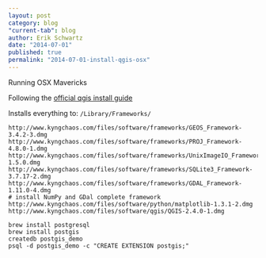 ```yaml
---
layout: post
category: blog
"current-tab": blog
author: Erik Schwartz
date: "2014-07-01"
published: true
permalink: "2014-07-01-install-qgis-osx"
---
```


Running OSX Mavericks

Following the [official qgis install guide](http://www.kyngchaos.com/software/qgis)

Installs everything to: `/Library/Frameworks/`

```
http://www.kyngchaos.com/files/software/frameworks/GEOS_Framework-3.4.2-3.dmg
http://www.kyngchaos.com/files/software/frameworks/PROJ_Framework-4.8.0-1.dmg
http://www.kyngchaos.com/files/software/frameworks/UnixImageIO_Framework-1.5.0.dmg
http://www.kyngchaos.com/files/software/frameworks/SQLite3_Framework-3.7.17-2.dmg
http://www.kyngchaos.com/files/software/frameworks/GDAL_Framework-1.11.0-4.dmg
# install NumPy and GDal complete framework
http://www.kyngchaos.com/files/software/python/matplotlib-1.3.1-2.dmg
http://www.kyngchaos.com/files/software/qgis/QGIS-2.4.0-1.dmg
```

```
brew install postgresql
brew install postgis
createdb postgis_demo
psql -d postgis_demo -c "CREATE EXTENSION postgis;"
```